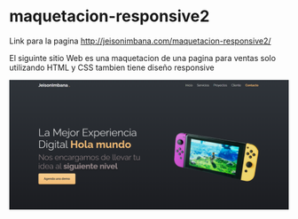 # maquetacion-responsive2


Link para la pagina
http://jeisonimbana.com/maquetacion-responsive2/



El siguinte sitio Web es una maquetacion de una pagina para ventas solo utilizando HTML  y CSS tambien tiene diseño responsive



<img src="https://github.com/Imbana/maquetacion-responsive2/blob/master/maquetacionImg2.PNG"  title="hover text">


